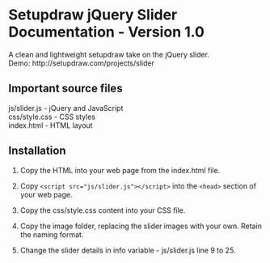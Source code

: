 <h1>Setupdraw jQuery Slider Documentation - Version 1.0</h1>
A clean and lightweight setupdraw take on the jQuery slider.<br />
Demo: http://setupdraw.com/projects/slider

<h2>Important source files</h2>
js/slider.js 	- jQuery and JavaScript<br />
css/style.css 	- CSS styles<br />
index.html 	- HTML layout

<h2>Installation</h2>

1. Copy the HTML into your web page from the index.html file.

2. Copy ```<script src="js/slider.js"></script>``` into the ```<head>``` section of your web page.

3. Copy the css/style.css content into your CSS file.

4. Copy the image folder, replacing the slider images with your own. Retain the naming format.

5. Change the slider details in info variable - js/slider.js line 9 to 25.